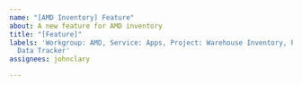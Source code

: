 ```yaml
---
name: "[AMD Inventory] Feature"
about: A new feature for AMD inventory
title: "[Feature]"
labels: 'Workgroup: AMD, Service: Apps, Project: Warehouse Inventory, Product: AMD
  Data Tracker'
assignees: johnclary

---
```



